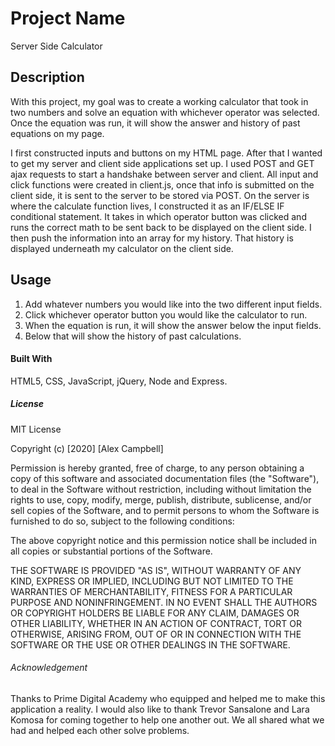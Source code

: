 # Project Name

Server Side Calculator

## Description

With this project, my goal was to create a working calculator that took in two numbers and solve an equation with whichever operator was selected. Once the equation was run, it will show the answer and history of past equations on my page.

I first constructed inputs and buttons on my HTML page. After that I wanted to get my server and client side applications set up. I used POST and GET ajax requests to start a handshake between server and client. All input and click functions were created in client.js, once that info is submitted on the client side, it is sent to the server to be stored via POST. On the server is where the calculate function lives, I constructed it as an IF/ELSE IF conditional statement. It takes in which operator button was clicked and runs the correct math to be sent back to be displayed on the client side. I then push the information into an array for my history. That history is displayed underneath my calculator on the client side.

## Usage

1. Add whatever numbers you would like into the two different input fields.
2. Click whichever operator button you would like the calculator to run.
3. When the equation is run, it will show the answer below the input fields.
4. Below that will show the history of past calculations.

#### Built With

HTML5, CSS, JavaScript, jQuery, Node and Express.

##### License

MIT License

Copyright (c) [2020] [Alex Campbell]

Permission is hereby granted, free of charge, to any person obtaining a copy
of this software and associated documentation files (the "Software"), to deal
in the Software without restriction, including without limitation the rights
to use, copy, modify, merge, publish, distribute, sublicense, and/or sell
copies of the Software, and to permit persons to whom the Software is
furnished to do so, subject to the following conditions:

The above copyright notice and this permission notice shall be included in all
copies or substantial portions of the Software.

THE SOFTWARE IS PROVIDED "AS IS", WITHOUT WARRANTY OF ANY KIND, EXPRESS OR
IMPLIED, INCLUDING BUT NOT LIMITED TO THE WARRANTIES OF MERCHANTABILITY,
FITNESS FOR A PARTICULAR PURPOSE AND NONINFRINGEMENT. IN NO EVENT SHALL THE
AUTHORS OR COPYRIGHT HOLDERS BE LIABLE FOR ANY CLAIM, DAMAGES OR OTHER
LIABILITY, WHETHER IN AN ACTION OF CONTRACT, TORT OR OTHERWISE, ARISING FROM,
OUT OF OR IN CONNECTION WITH THE SOFTWARE OR THE USE OR OTHER DEALINGS IN THE
SOFTWARE.

###### Acknowledgement

Thanks to Prime Digital Academy who equipped and helped me to make this application a reality. I would also like to thank Trevor Sansalone and Lara Komosa for coming together to help one another out. We all shared what we had and helped each other solve problems.
